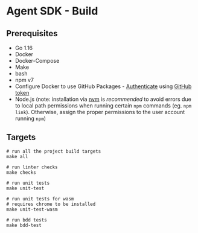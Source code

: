 # Agent SDK - Build

## Prerequisites
- Go 1.16
- Docker
- Docker-Compose
- Make
- bash
- npm v7
- Configure Docker to use GitHub Packages - [Authenticate](https://help.github.com/en/packages/using-github-packages-with-your-projects-ecosystem/configuring-docker-for-use-with-github-packages#authenticating-to-github-packages) 
using [GitHub token](https://help.github.com/en/github/authenticating-to-github/creating-a-personal-access-token-for-the-command-line#creating-a-token) 
- Node.js (note: installation via [nvm](https://github.com/nvm-sh/nvm) is *recommended* to avoid errors due to local
  path permissions when running certain `npm` commands (eg. `npm link`). Otherwise, assign the proper permissions to the
  user account running `npm`)

## Targets
```
# run all the project build targets
make all

# run linter checks
make checks

# run unit tests
make unit-test

# run unit tests for wasm
# requires chrome to be installed
make unit-test-wasm

# run bdd tests
make bdd-test
```
